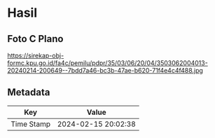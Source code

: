 # Hasil

## Foto C Plano

https://sirekap-obj-formc.kpu.go.id/fa4c/pemilu/pdpr/35/03/06/20/04/3503062004013-20240214-200649--7bdd7a46-bc3b-47ae-b620-71f4e4c4f488.jpg


## Metadata

| Key        | Value               |
| ---------- | ------------------- |
| Time Stamp | 2024-02-15 20:02:38 |



